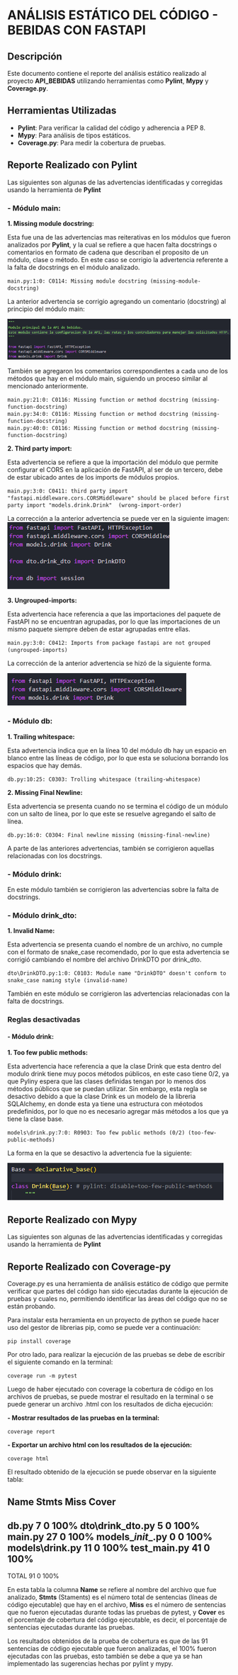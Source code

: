 # ANÁLISIS ESTÁTICO DEL CÓDIGO - BEBIDAS CON FASTAPI

## Descripción
Este documento contiene el reporte del análisis estático realizado al proyecto **API_BEBIDAS** utilizando herramientas como **Pylint**, **Mypy** y **Coverage.py**.

## Herramientas Utilizadas
- **Pylint**: Para verificar la calidad del código y adherencia a PEP 8.
- **Mypy**: Para análisis de tipos estáticos.
- **Coverage.py**: Para medir la cobertura de pruebas.

## Reporte Realizado con Pylint
Las siguientes son algunas de las advertencias identificadas y corregidas usando la herramienta de **Pylint**

### **- Módulo main:**

**1. Missing module docstring:**

Esta fue una de las advertencias mas reiterativas en los módulos que fueron analizados por **Pylint**, y la cual se refiere a que hacen falta docstrings o comentarios en formato de cadena que describan el proposito de un módulo, clase o método. En este caso se corrigio la advertencia referente a la falta de docstrings en el módulo analizado.

```
main.py:1:0: C0114: Missing module docstring (missing-module-docstring)
```

La anterior advertencia se corrigio agregando un comentario (docstring) al principio del módulo main:

![alt text](static_analysis_images/image-1.png)

También se agregaron los comentarios correspondientes a cada uno de los métodos que hay en el módulo main, siguiendo un proceso similar al mencionado anteriormente.

```
main.py:21:0: C0116: Missing function or method docstring (missing-function-docstring)
main.py:34:0: C0116: Missing function or method docstring (missing-function-docstring)
main.py:40:0: C0116: Missing function or method docstring (missing-function-docstring)
```

**2. Third party import:**

Esta advertencia se refiere a que la importación del módulo que permite configurar el CORS en la aplicación de FastAPI, al ser de un tercero, debe de estar ubicado antes de los imports de módulos propios.

```
main.py:3:0: C0411: third party import "fastapi.middleware.cors.CORSMiddleware" should be placed before first party import "models.drink.Drink"  (wrong-import-order)
```

La corrección a la anterior advertencia se puede ver en la siguiente imagen:
![alt text](static_analysis_images/image-2.png)

**3. Ungrouped-imports:**

Esta advertencia hace referencia a que las importaciones del paquete de FastAPI no se encuentran agrupadas, por lo que las importaciones de un mismo paquete siempre deben de estar agrupadas entre ellas.

```
main.py:3:0: C0412: Imports from package fastapi are not grouped (ungrouped-imports)
```

La corrección de la anterior advertencia se hizó de la siguiente forma.

![alt text](static_analysis_images/image-3.png)

### **- Módulo db:**

**1. Trailing whitespace:**

Esta advertencia indica que en la línea 10 del módulo db hay un espacio en blanco entre las líneas de código, por lo que esta se soluciona borrando los espacios que hay demás.

```
db.py:10:25: C0303: Trolling whitespace (trailing-whitespace)
```

**2. Missing Final Newline:**

Esta advertencia se presenta cuando no se termina el código de un módulo con un salto de línea, por lo que este se resuelve agregando el salto de línea.

```
db.py:16:0: C0304: Final newline missing (missing-final-newline)
```

A parte de las anteriores advertencias, también se corrigieron aquellas relacionadas con los docstrings.

### **- Módulo drink**:

En este módulo también se corrigieron las advertencias sobre la falta de docstrings. 

### **- Módulo drink_dto**:

**1. Invalid Name:**

Esta advertencia se presenta cuando el nombre de un archivo, no cumple con el formato de snake_case recomendado, por lo que esta advertencia se corrigió cambiando el nombre del archivo DrinkDTO por drink_dto.

```
dto\DrinkDTO.py:1:0: C0103: Module name "DrinkDTO" doesn't conform to snake_case naming style (invalid-name)
```

También en este módulo se corrigieron las advertencias relacionadas con la falta de docstrings.

### **Reglas desactivadas**

#### **- Módulo drink**:

**1. Too few public methods:**

Esta advertencia hace referencia a que la clase Drink que esta dentro del modulo drink tiene muy pocos métodos públicos, en este caso tiene 0/2, ya que Pyliny espera que las clases definidas tengan por lo menos dos métodos públicos que se puedan utilizar. Sin embargo, esta regla se desactivo debido a que la clase Drink es un modelo de la libreria SQLAlchemy, en donde esta ya tiene una estructura con méotodos predefinidos, por lo que no es necesario agregar más métodos a los que ya tiene la clase base.

```
models\drink.py:7:0: R0903: Too few public methods (0/2) (too-few-public-methods)
```

La forma en la que se desactivo la advertencia fue la siguiente:

![alt text](static_analysis_images/image-4.png)

## Reporte Realizado con Mypy
Las siguientes son algunas de las advertencias identificadas y corregidas usando la herramienta de **Pylint**

## Reporte Realizado con Coverage-py
Coverage.py es una herramienta de análisis estático de código que permite verificar que partes del código han sido ejecutadas durante la ejecución de pruebas y cuales no, permitiendo identificar las áreas del código que no se están probando.

Para instalar esta herramienta en un proyecto de python se puede hacer uso del gestor de librerias pip, como se puede ver a continuación:

```
pip install coverage
```

Por otro lado, para realizar la ejecución de las pruebas se debe de escribir el siguiente comando en la terminal:

```
coverage run -m pytest
```

Luego de haber ejecutado con coverage la cobertura de código en los archivos de pruebas, se puede mostrar el resultado en la terminal o se puede generar un archivo .html con los resultados de dicha ejecución:

**- Mostrar resultados de las pruebas en la terminal:**
```
coverage report
```

**- Exportar un archivo html con los resultados de la ejecución:**

```
coverage html
```

El resultado obtenido de la ejecución se puede observar en la siguiente tabla:

Name                 Stmts   Miss  Cover
----------------------------------------
db.py                    7      0   100%
dto\drink_dto.py         5      0   100%
main.py                 27      0   100%
models\__init__.py       0      0   100%
models\drink.py         11      0   100%
test_main.py            41      0   100%
----------------------------------------
TOTAL                   91      0   100%

En esta tabla la columna **Name** se refiere al nombre del archivo que fue analizado, **Stmts** (Staments) es el número total de sentencias (líneas de código ejecutable) que hay en el archivo, **Miss** es el número de sentencias que no fueron ejecutadas durante todas las pruebas de pytest, y **Cover** es el porcentaje de cobertura del código ejecutable, es decir, el porcentaje de sentencias ejecutadas durante las pruebas.

Los resultados obtenidos de la prueba de cobertura es que de las 91 sentencias de código ejecutable que fueron analizadas, el 100% fueron ejecutadas con las pruebas, esto también se debe a que ya se han implementado las sugerencias hechas por pylint y mypy.

